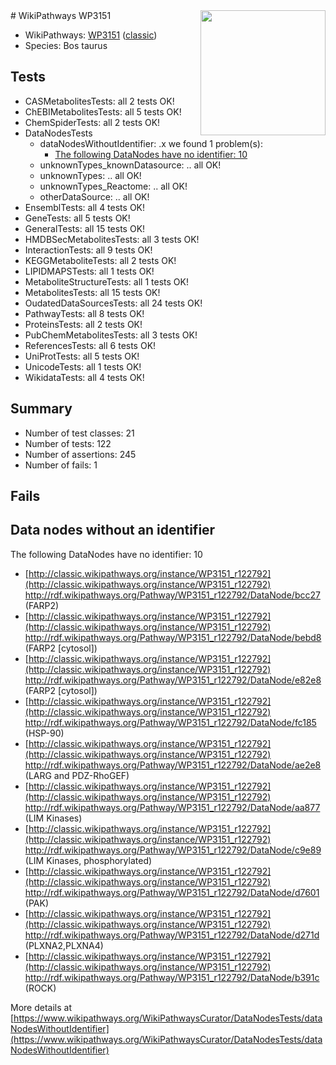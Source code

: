 <img style="float: right; width: 200px" src="https://upload.wikimedia.org/wikipedia/commons/thumb/8/83/Wplogo_with_text_500.png/640px-Wplogo_with_text_500.png" />
# WikiPathways WP3151

* WikiPathways: [WP3151](https://wikipathways.org/pathways/WP3151) ([classic](https://classic.wikipathways.org/instance/WP3151))
* Species: Bos taurus
## Tests
* CASMetabolitesTests: all 2 tests OK!
* ChEBIMetabolitesTests: all 5 tests OK!
* ChemSpiderTests: all 2 tests OK!
* DataNodesTests
    * dataNodesWithoutIdentifier: .x we found 1 problem(s):
        * [The following DataNodes have no identifier: 10](#8792c490)
    * unknownTypes_knownDatasource: .. all OK!
    * unknownTypes: .. all OK!
    * unknownTypes_Reactome: .. all OK!
    * otherDataSource: .. all OK!
* EnsemblTests: all 4 tests OK!
* GeneTests: all 5 tests OK!
* GeneralTests: all 15 tests OK!
* HMDBSecMetabolitesTests: all 3 tests OK!
* InteractionTests: all 9 tests OK!
* KEGGMetaboliteTests: all 2 tests OK!
* LIPIDMAPSTests: all 1 tests OK!
* MetaboliteStructureTests: all 1 tests OK!
* MetabolitesTests: all 15 tests OK!
* OudatedDataSourcesTests: all 24 tests OK!
* PathwayTests: all 8 tests OK!
* ProteinsTests: all 2 tests OK!
* PubChemMetabolitesTests: all 3 tests OK!
* ReferencesTests: all 6 tests OK!
* UniProtTests: all 5 tests OK!
* UnicodeTests: all 1 tests OK!
* WikidataTests: all 4 tests OK!


## Summary

* Number of test classes: 21
* Number of tests: 122
* Number of assertions: 245
* Number of fails: 1

## Fails

<a name="8792c490" />

## Data nodes without an identifier

The following DataNodes have no identifier: 10

* [http://classic.wikipathways.org/instance/WP3151_r122792](http://classic.wikipathways.org/instance/WP3151_r122792) http://rdf.wikipathways.org/Pathway/WP3151_r122792/DataNode/bcc27 (FARP2)
* [http://classic.wikipathways.org/instance/WP3151_r122792](http://classic.wikipathways.org/instance/WP3151_r122792) http://rdf.wikipathways.org/Pathway/WP3151_r122792/DataNode/bebd8 (FARP2 [cytosol])
* [http://classic.wikipathways.org/instance/WP3151_r122792](http://classic.wikipathways.org/instance/WP3151_r122792) http://rdf.wikipathways.org/Pathway/WP3151_r122792/DataNode/e82e8 (FARP2 [cytosol])
* [http://classic.wikipathways.org/instance/WP3151_r122792](http://classic.wikipathways.org/instance/WP3151_r122792) http://rdf.wikipathways.org/Pathway/WP3151_r122792/DataNode/fc185 (HSP-90)
* [http://classic.wikipathways.org/instance/WP3151_r122792](http://classic.wikipathways.org/instance/WP3151_r122792) http://rdf.wikipathways.org/Pathway/WP3151_r122792/DataNode/ae2e8 (LARG and PDZ-RhoGEF)
* [http://classic.wikipathways.org/instance/WP3151_r122792](http://classic.wikipathways.org/instance/WP3151_r122792) http://rdf.wikipathways.org/Pathway/WP3151_r122792/DataNode/aa877 (LIM Kinases)
* [http://classic.wikipathways.org/instance/WP3151_r122792](http://classic.wikipathways.org/instance/WP3151_r122792) http://rdf.wikipathways.org/Pathway/WP3151_r122792/DataNode/c9e89 (LIM Kinases,
phosphorylated)
* [http://classic.wikipathways.org/instance/WP3151_r122792](http://classic.wikipathways.org/instance/WP3151_r122792) http://rdf.wikipathways.org/Pathway/WP3151_r122792/DataNode/d7601 (PAK)
* [http://classic.wikipathways.org/instance/WP3151_r122792](http://classic.wikipathways.org/instance/WP3151_r122792) http://rdf.wikipathways.org/Pathway/WP3151_r122792/DataNode/d271d (PLXNA2,PLXNA4)
* [http://classic.wikipathways.org/instance/WP3151_r122792](http://classic.wikipathways.org/instance/WP3151_r122792) http://rdf.wikipathways.org/Pathway/WP3151_r122792/DataNode/b391c (ROCK)


More details at [https://www.wikipathways.org/WikiPathwaysCurator/DataNodesTests/dataNodesWithoutIdentifier](https://www.wikipathways.org/WikiPathwaysCurator/DataNodesTests/dataNodesWithoutIdentifier)

